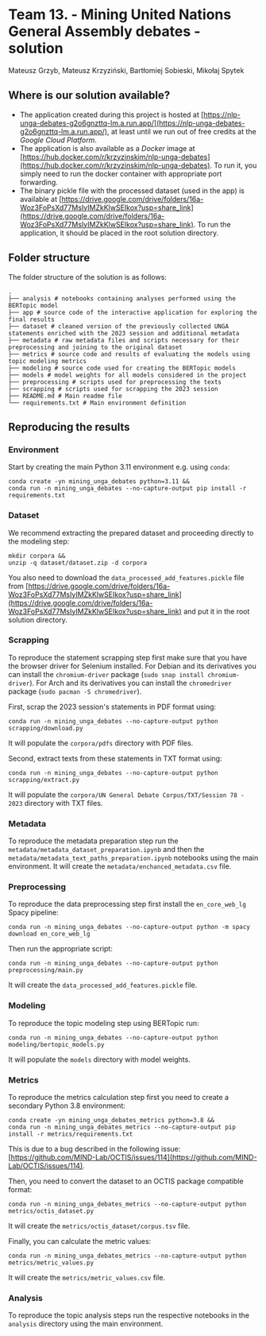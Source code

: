 # Team 13. - Mining United Nations General Assembly debates - solution

Mateusz Grzyb, Mateusz Krzyziński, Bartłomiej Sobieski, Mikołaj Spytek

## Where is our solution available?

- The application created during this project is hosted at [https://nlp-unga-debates-g2o6gnzttq-lm.a.run.app/](https://nlp-unga-debates-g2o6gnzttq-lm.a.run.app/), at least until we run out of free credits at the *Google Cloud Platform*.
- The application is also available as a *Docker* image at [https://hub.docker.com/r/krzyzinskim/nlp-unga-debates](https://hub.docker.com/r/krzyzinskim/nlp-unga-debates). To run it, you simply need to run the docker container with appropriate port forwarding.
- The binary pickle file with the processed dataset (used in the app) is available at [https://drive.google.com/drive/folders/16a-Woz3FoPsXd77MsIyIMZkKlwSEIkox?usp=share_link](https://drive.google.com/drive/folders/16a-Woz3FoPsXd77MsIyIMZkKlwSEIkox?usp=share_link). To run the application, it should be placed in the root solution directory.

## Folder structure

The folder structure of the solution is as follows:

```
.
├── analysis # notebooks containing analyses performed using the BERTopic model
├── app # source code of the interactive application for exploring the final results
├── dataset # cleaned version of the previously collected UNGA statements enriched with the 2023 session and additional metadata
├── metadata # raw metadata files and scripts necessary for their preprocessing and joining to the original dataset
├── metrics # source code and results of evaluating the models using topic modeling metrics
├── modeling # source code used for creating the BERTopic models
├── models # model weights for all models considered in the project
├── preprocessing # scripts used for preprocessing the texts
├── scrapping # scripts used for scrapping the 2023 session
├── README.md # Main readme file
└── requirements.txt # Main environment definition
```

## Reproducing the results

### Environment

Start by creating the main Python 3.11 environment e.g. using `conda`:

```
conda create -yn mining_unga_debates python=3.11 &&
conda run -n mining_unga_debates --no-capture-output pip install -r requirements.txt
```

### Dataset

We recommend extracting the prepared dataset and proceeding directly to the modeling step:

```
mkdir corpora &&
unzip -q dataset/dataset.zip -d corpora
```

You also need to download the `data_processed_add_features.pickle` file from [https://drive.google.com/drive/folders/16a-Woz3FoPsXd77MsIyIMZkKlwSEIkox?usp=share_link](https://drive.google.com/drive/folders/16a-Woz3FoPsXd77MsIyIMZkKlwSEIkox?usp=share_link) and put it in the root solution directory.

### Scrapping

To reproduce the statement scrapping step first make sure that you have the browser driver for Selenium installed. For Debian and its derivatives you can install the `chromium-driver` package (`sudo snap install chromium-driver`). For Arch and its derivatives you can install the `chromedriver` package (`sudo pacman -S chromedriver`).

First, scrap the 2023 session's statements in PDF format using:

```
conda run -n mining_unga_debates --no-capture-output python scrapping/download.py
```

It will populate the `corpora/pdfs` directory with PDF files.

Second, extract texts from these statements in TXT format using:

```
conda run -n mining_unga_debates --no-capture-output python scrapping/extract.py
```

It will populate the `corpora/UN General Debate Corpus/TXT/Session 78 - 2023` directory with TXT files.

### Metadata

To reproduce the metadata preparation step run the `metadata/metadata_dataset_preparation.ipynb` and then the `metadata/metadata_text_paths_preparation.ipynb` notebooks using the main environment. It will create the `metadata/enchanced_metadata.csv` file.

### Preprocessing

To reproduce the data preprocessing step first install the `en_core_web_lg` Spacy pipeline:

```
conda run -n mining_unga_debates --no-capture-output python -m spacy download en_core_web_lg
```

Then run the appropriate script:

```
conda run -n mining_unga_debates --no-capture-output python preprocessing/main.py
```

It will create the `data_processed_add_features.pickle` file.

### Modeling

To reproduce the topic modeling step using BERTopic run:

```
conda run -n mining_unga_debates --no-capture-output python modeling/bertopic_models.py
```

It will populate the `models` directory with model weights.

### Metrics

To reproduce the metrics calculation step first you need to create a secondary Python 3.8 environment:

```
conda create -yn mining_unga_debates_metrics python=3.8 &&
conda run -n mining_unga_debates_metrics --no-capture-output pip install -r metrics/requirements.txt
```

This is due to a bug described in the following issue: [https://github.com/MIND-Lab/OCTIS/issues/114](https://github.com/MIND-Lab/OCTIS/issues/114).

Then, you need to convert the dataset to an OCTIS package compatible format:

```
conda run -n mining_unga_debates_metrics --no-capture-output python metrics/octis_dataset.py
```

It will create the `metrics/octis_dataset/corpus.tsv` file.

Finally, you can calculate the metric values:

```
conda run -n mining_unga_debates_metrics --no-capture-output python metrics/metric_values.py
```

It will create the `metrics/metric_values.csv` file.

### Analysis

To reproduce the topic analysis steps run the respective notebooks in the `analysis` directory using the main environment.
